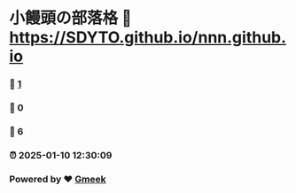 # 小饅頭の部落格 :link: https://SDYTO.github.io/nnn.github.io 
### :page_facing_up: [1](https://SDYTO.github.io/nnn.github.io/tag.html) 
### :speech_balloon: 0 
### :hibiscus: 6 
### :alarm_clock: 2025-01-10 12:30:09 
### Powered by :heart: [Gmeek](https://github.com/Meekdai/Gmeek)
